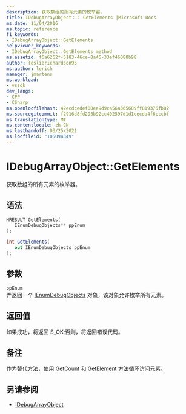 ```yaml
---
description: 获取数组的所有元素的枚举器。
title: IDebugArrayObject：： GetElements |Microsoft Docs
ms.date: 11/04/2016
ms.topic: reference
f1_keywords:
- IDebugArrayObject::GetElements
helpviewer_keywords:
- IDebugArrayObject::GetElements method
ms.assetid: f6a6262f-5183-46ce-8a45-33ef46088b98
author: leslierichardson95
ms.author: lerich
manager: jmartens
ms.workload:
- vssdk
dev_langs:
- CPP
- CSharp
ms.openlocfilehash: 42ecdcedef00ee9d9ca56a365689ff819375fb82
ms.sourcegitcommit: f2916d8fd296b92cc402597d1d1eecda4f6cccbf
ms.translationtype: MT
ms.contentlocale: zh-CN
ms.lasthandoff: 03/25/2021
ms.locfileid: "105094349"
---
```

# <a name="idebugarrayobjectgetelements"></a>IDebugArrayObject::GetElements
获取数组的所有元素的枚举器。

## <a name="syntax"></a>语法

```cpp
HRESULT GetElements( 
   IEnumDebugObjects** ppEnum
);
```

```csharp
int GetElements(
   out IEnumDebugObjects ppEnum
);
```

## <a name="parameters"></a>参数
`ppEnum`\
弄返回一个 [IEnumDebugObjects](../../../extensibility/debugger/reference/ienumdebugobjects.md) 对象，该对象允许枚举所有元素。

## <a name="return-value"></a>返回值
 如果成功，将返回 S_OK;否则，将返回错误代码。

## <a name="remarks"></a>备注
 作为替代方法，使用 [GetCount](../../../extensibility/debugger/reference/idebugarrayobject-getcount.md) 和 [GetElement](../../../extensibility/debugger/reference/idebugarrayobject-getelement.md) 方法循环访问元素。

## <a name="see-also"></a>另请参阅
- [IDebugArrayObject](../../../extensibility/debugger/reference/idebugarrayobject.md)
